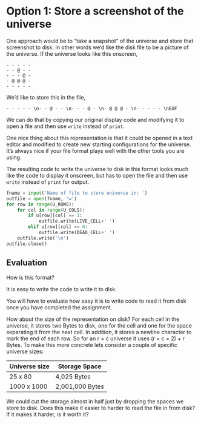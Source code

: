 # Option 1: Store a screenshot of the universe

One approach would be to “take a snapshot” of the universe and store
that screenshot to disk. In other words we’d like the disk file to be a
picture of the universe. If the universe looks like this onscreen,

    - - - - -
    - - @ - -
    - - - @ -
    - @ @ @ -
    - - - - -

We’d like to store this in the file,

    - - - - - \n- - @ - - \n- - - @ - \n- @ @ @ - \n- - - - - \nEOF

We can do that by copying our original display code and modifying it to
open a file and then use `write` instead of `print`.

One nice thing about this representation is that it could be opened in a
text editor and modified to create new starting configurations for the
universe. It’s always nice if your file format plays well with the
other tools you are using.

The resulting code to write the universe to disk in this format looks
much like the code to display it onscreen, but has to open the file and
then use `write` instead of `print` for output.

``` python
fname = input('Name of file to store universe in: ')
outfile = open(fname, 'w')
for row in range(U_ROWS):
    for col in range(U_COLS):
        if u[row][col] == 1:
            outfile.write(LIVE_CELL+' ')
        elif u[row][col] == 0:
            outfile.write(DEAD_CELL+' ')
    outfile.write('\n')
outfile.close()
```

## Evaluation

How is this format?

It is easy to write the code to write it to disk.

You will have to evaluate how easy it is to write code to read it from
disk once you have completed the assignment.

How about the size of the representation on disk? For each cell in the
universe, it stores two Bytes to disk, one for the cell and one for the
space separating it from the next cell. In addition, it stores a newline
character to mark the end of each row. So for an r × c universe it uses
(r × c × 2) + r Bytes. To make this more concrete lets consider a couple
of specific universe sizes:

| Universe size | Storage Space   |
|---------------|-----------------|
| 25 x 80       | 4,025 Bytes     |
| 1000 x 1000   | 2,001,000 Bytes |


We could cut the storage almost in half just by dropping the spaces we
store to disk. Does this make it easier to harder to read the file in
from disk? If it makes it harder, is it worth it?
